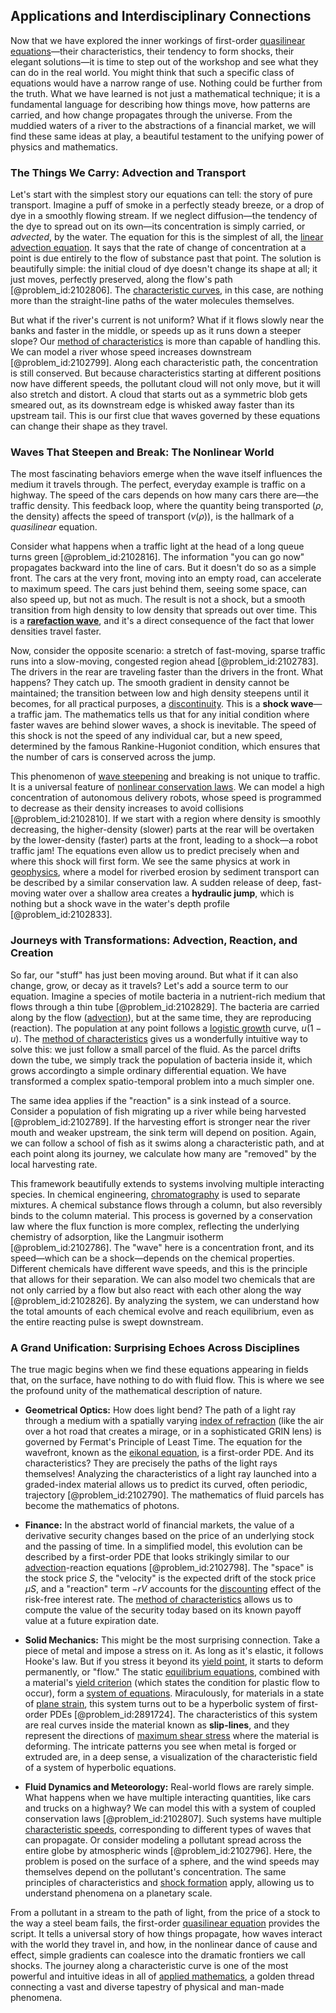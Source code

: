 ## Applications and Interdisciplinary Connections

Now that we have explored the inner workings of first-order [quasilinear equations](@article_id:162690)—their characteristics, their tendency to form shocks, their elegant solutions—it is time to step out of the workshop and see what they can do in the real world. You might think that such a specific class of equations would have a narrow range of use. Nothing could be further from the truth. What we have learned is not just a mathematical technique; it is a fundamental language for describing how things move, how patterns are carried, and how change propagates through the universe. From the muddied waters of a river to the abstractions of a financial market, we will find these same ideas at play, a beautiful testament to the unifying power of physics and mathematics.

### The Things We Carry: Advection and Transport

Let's start with the simplest story our equations can tell: the story of pure transport. Imagine a puff of smoke in a perfectly steady breeze, or a drop of dye in a smoothly flowing stream. If we neglect diffusion—the tendency of the dye to spread out on its own—its concentration is simply carried, or *advected*, by the water. The equation for this is the simplest of all, the [linear advection equation](@article_id:145751). It says that the rate of change of concentration at a point is due entirely to the flow of substance past that point. The solution is beautifully simple: the initial cloud of dye doesn't change its shape at all; it just moves, perfectly preserved, along the flow's path [@problem_id:2102806]. The [characteristic curves](@article_id:174682), in this case, are nothing more than the straight-line paths of the water molecules themselves.

But what if the river's current is not uniform? What if it flows slowly near the banks and faster in the middle, or speeds up as it runs down a steeper slope? Our [method of characteristics](@article_id:177306) is more than capable of handling this. We can model a river whose speed increases downstream [@problem_id:2102799]. Along each characteristic path, the concentration is still conserved. But because characteristics starting at different positions now have different speeds, the pollutant cloud will not only move, but it will also stretch and distort. A cloud that starts out as a symmetric blob gets smeared out, as its downstream edge is whisked away faster than its upstream tail. This is our first clue that waves governed by these equations can change their shape as they travel.

### Waves That Steepen and Break: The Nonlinear World

The most fascinating behaviors emerge when the wave itself influences the medium it travels through. The perfect, everyday example is traffic on a highway. The speed of the cars depends on how many cars there are—the traffic density. This feedback loop, where the quantity being transported ($\rho$, the density) affects the speed of transport ($v(\rho)$), is the hallmark of a *quasilinear* equation.

Consider what happens when a traffic light at the head of a long queue turns green [@problem_id:2102816]. The information "you can go now" propagates backward into the line of cars. But it doesn't do so as a simple front. The cars at the very front, moving into an empty road, can accelerate to maximum speed. The cars just behind them, seeing some space, can also speed up, but not as much. The result is not a shock, but a smooth transition from high density to low density that spreads out over time. This is a **[rarefaction wave](@article_id:172344)**, and it's a direct consequence of the fact that lower densities travel faster.

Now, consider the opposite scenario: a stretch of fast-moving, sparse traffic runs into a slow-moving, congested region ahead [@problem_id:2102783]. The drivers in the rear are traveling faster than the drivers in the front. What happens? They catch up. The smooth gradient in density cannot be maintained; the transition between low and high density steepens until it becomes, for all practical purposes, a [discontinuity](@article_id:143614). This is a **shock wave**—a traffic jam. The mathematics tells us that for any initial condition where faster waves are behind slower waves, a shock is inevitable. The speed of this shock is not the speed of any individual car, but a new speed, determined by the famous Rankine-Hugoniot condition, which ensures that the number of cars is conserved across the jump.

This phenomenon of [wave steepening](@article_id:197205) and breaking is not unique to traffic. It is a universal feature of [nonlinear conservation laws](@article_id:170200). We can model a high concentration of autonomous delivery robots, whose speed is programmed to decrease as their density increases to avoid collisions [@problem_id:2102810]. If we start with a region where density is smoothly decreasing, the higher-density (slower) parts at the rear will be overtaken by the lower-density (faster) parts at the front, leading to a shock—a robot traffic jam! The equations even allow us to predict precisely when and where this shock will first form. We see the same physics at work in [geophysics](@article_id:146848), where a model for riverbed erosion by sediment transport can be described by a similar conservation law. A sudden release of deep, fast-moving water over a shallow area creates a **hydraulic jump**, which is nothing but a shock wave in the water's depth profile [@problem_id:2102833].

### Journeys with Transformations: Advection, Reaction, and Creation

So far, our "stuff" has just been moving around. But what if it can also change, grow, or decay as it travels? Let's add a source term to our equation. Imagine a species of motile bacteria in a nutrient-rich medium that flows through a thin tube [@problem_id:2102829]. The bacteria are carried along by the flow ([advection](@article_id:269532)), but at the same time, they are reproducing (reaction). The population at any point follows a [logistic growth](@article_id:140274) curve, $u(1-u)$. The [method of characteristics](@article_id:177306) gives us a wonderfully intuitive way to solve this: we just follow a small parcel of the fluid. As the parcel drifts down the tube, we simply track the population of bacteria inside it, which grows accordingto a simple ordinary differential equation. We have transformed a complex spatio-temporal problem into a much simpler one.

The same idea applies if the "reaction" is a sink instead of a source. Consider a population of fish migrating up a river while being harvested [@problem_id:2102789]. If the harvesting effort is stronger near the river mouth and weaker upstream, the sink term will depend on position. Again, we can follow a school of fish as it swims along a characteristic path, and at each point along its journey, we calculate how many are "removed" by the local harvesting rate.

This framework beautifully extends to systems involving multiple interacting species. In chemical engineering, [chromatography](@article_id:149894) is used to separate mixtures. A chemical substance flows through a column, but also reversibly binds to the column material. This process is governed by a conservation law where the flux function is more complex, reflecting the underlying chemistry of adsorption, like the Langmuir isotherm [@problem_id:2102786]. The "wave" here is a concentration front, and its speed—which can be a shock—depends on the chemical properties. Different chemicals have different wave speeds, and this is the principle that allows for their separation. We can also model two chemicals that are not only carried by a flow but also react with each other along the way [@problem_id:2102826]. By analyzing the system, we can understand how the total amounts of each chemical evolve and reach equilibrium, even as the entire reacting pulse is swept downstream.

### A Grand Unification: Surprising Echoes Across Disciplines

The true magic begins when we find these equations appearing in fields that, on the surface, have nothing to do with fluid flow. This is where we see the profound unity of the mathematical description of nature.

-   **Geometrical Optics:** How does light bend? The path of a light ray through a medium with a spatially varying [index of refraction](@article_id:168416) (like the air over a hot road that creates a mirage, or in a sophisticated GRIN lens) is governed by Fermat's Principle of Least Time. The equation for the wavefront, known as the [eikonal equation](@article_id:143419), is a first-order PDE. And its characteristics? They are precisely the paths of the light rays themselves! Analyzing the characteristics of a light ray launched into a graded-index material allows us to predict its curved, often periodic, trajectory [@problem_id:2102790]. The mathematics of fluid parcels has become the mathematics of photons.

-   **Finance:** In the abstract world of financial markets, the value of a derivative security changes based on the price of an underlying stock and the passing of time. In a simplified model, this evolution can be described by a first-order PDE that looks strikingly similar to our [advection](@article_id:269532)-reaction equations [@problem_id:2102798]. The "space" is the stock price $S$, the "velocity" is the expected drift of the stock price $\mu S$, and a "reaction" term $-rV$ accounts for the [discounting](@article_id:138676) effect of the risk-free interest rate. The [method of characteristics](@article_id:177306) allows us to compute the value of the security today based on its known payoff value at a future expiration date.

-   **Solid Mechanics:** This might be the most surprising connection. Take a piece of metal and impose a stress on it. As long as it's elastic, it follows Hooke's law. But if you stress it beyond its [yield point](@article_id:187980), it starts to deform permanently, or "flow." The static [equilibrium equations](@article_id:171672), combined with a material's [yield criterion](@article_id:193403) (which states the condition for plastic flow to occur), form a [system of equations](@article_id:201334). Miraculously, for materials in a state of [plane strain](@article_id:166552), this system turns out to be a hyperbolic system of first-order PDEs [@problem_id:2891724]. The characteristics of this system are real curves inside the material known as **slip-lines**, and they represent the directions of [maximum shear stress](@article_id:181300) where the material is deforming. The intricate patterns you see when metal is forged or extruded are, in a deep sense, a visualization of the characteristic field of a system of hyperbolic equations.

-   **Fluid Dynamics and Meteorology:** Real-world flows are rarely simple. What happens when we have multiple interacting quantities, like cars and trucks on a highway? We can model this with a system of coupled conservation laws [@problem_id:2102807]. Such systems have multiple [characteristic speeds](@article_id:164900), corresponding to different types of waves that can propagate. Or consider modeling a pollutant spread across the entire globe by atmospheric winds [@problem_id:2102796]. Here, the problem is posed on the surface of a sphere, and the wind speeds may themselves depend on the pollutant's concentration. The same principles of characteristics and [shock formation](@article_id:194122) apply, allowing us to understand phenomena on a planetary scale.

From a pollutant in a stream to the path of light, from the price of a stock to the way a steel beam fails, the first-order [quasilinear equation](@article_id:172925) provides the script. It tells a universal story of how things propagate, how waves interact with the world they travel in, and how, in the nonlinear dance of cause and effect, simple gradients can coalesce into the dramatic frontiers we call shocks. The journey along a characteristic curve is one of the most powerful and intuitive ideas in all of [applied mathematics](@article_id:169789), a golden thread connecting a vast and diverse tapestry of physical and man-made phenomena.
